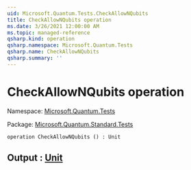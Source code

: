 ```yaml
---
uid: Microsoft.Quantum.Tests.CheckAllowNQubits
title: CheckAllowNQubits operation
ms.date: 3/26/2021 12:00:00 AM
ms.topic: managed-reference
qsharp.kind: operation
qsharp.namespace: Microsoft.Quantum.Tests
qsharp.name: CheckAllowNQubits
qsharp.summary: ''
---
```


# CheckAllowNQubits operation

Namespace: [Microsoft.Quantum.Tests](xref:Microsoft.Quantum.Tests)

Package: [Microsoft.Quantum.Standard.Tests](https://nuget.org/packages/Microsoft.Quantum.Standard.Tests)




```qsharp
operation CheckAllowNQubits () : Unit
```


## Output : [Unit](xref:microsoft.quantum.lang-ref.unit)

